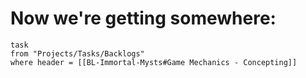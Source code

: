 
# Now we're getting somewhere:
```dataview
task
from "Projects/Tasks/Backlogs"
where header = [[BL-Immortal-Mysts#Game Mechanics - Concepting]]
```
